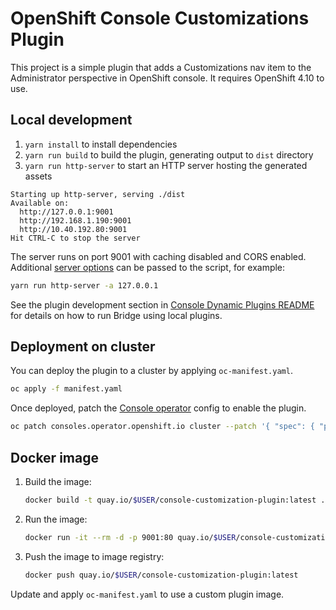 # OpenShift Console Customizations Plugin

This project is a simple plugin that adds a Customizations nav item to the
Administrator perspective in OpenShift console. It requires OpenShift 4.10 to
use.

## Local development

1. `yarn install` to install dependencies
2. `yarn run build` to build the plugin, generating output to `dist` directory
3. `yarn run http-server` to start an HTTP server hosting the generated assets

```
Starting up http-server, serving ./dist
Available on:
  http://127.0.0.1:9001
  http://192.168.1.190:9001
  http://10.40.192.80:9001
Hit CTRL-C to stop the server
```

The server runs on port 9001 with caching disabled and CORS enabled. Additional
[server options](https://github.com/http-party/http-server#available-options) can be passed to
the script, for example:

```sh
yarn run http-server -a 127.0.0.1
```

See the plugin development section in
[Console Dynamic Plugins README](https://github.com/openshift/console/tree/master/frontend/packages/console-dynamic-plugin-sdk/README.md) for details
on how to run Bridge using local plugins.

## Deployment on cluster

You can deploy the plugin to a cluster by applying `oc-manifest.yaml`.

```sh
oc apply -f manifest.yaml
```

Once deployed, patch the
[Console operator](https://github.com/openshift/console-operator)
config to enable the plugin.

```sh
oc patch consoles.operator.openshift.io cluster --patch '{ "spec": { "plugins": ["console-customization"] } }' --type=merge
```

## Docker image

1. Build the image:
   ```sh
   docker build -t quay.io/$USER/console-customization-plugin:latest .
   ```
2. Run the image:
   ```sh
   docker run -it --rm -d -p 9001:80 quay.io/$USER/console-customization-plugin:latest
   ```
3. Push the image to image registry:
   ```sh
   docker push quay.io/$USER/console-customization-plugin:latest
   ```

Update and apply `oc-manifest.yaml` to use a custom plugin image.
